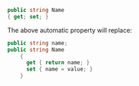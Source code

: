 ```C#
public string Name
{ get; set; }
```
The above automatic property will replace: 
```C#
public string name;
public string Name
    {
      get { return name; }
      set { name = value; }
    }
```
